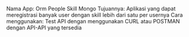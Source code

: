 Nama App: Orm People Skill Mongo
Tujuannya: Aplikasi yang dapat meregistrasi banyak user dengan skill lebih dari satu per usernya
Cara menggunakan: Test API dengan menggunakan CURL atau POSTMAN dengan API-API yang tersedia
